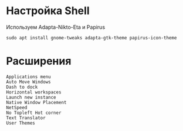 # Настройка Shell
Используем Adapta-Nikto-Eta и Papirus
```
sudo apt install gnome-tweaks adapta-gtk-theme papirus-icon-theme
```
# Расширения
```
Applications menu
Auto Move Windows
Dash to dock
Horizontal workspaces
Launch new instance
Native Window Placement
NetSpeed
No Topleft Hot corner
Text Translator
User Themes
```